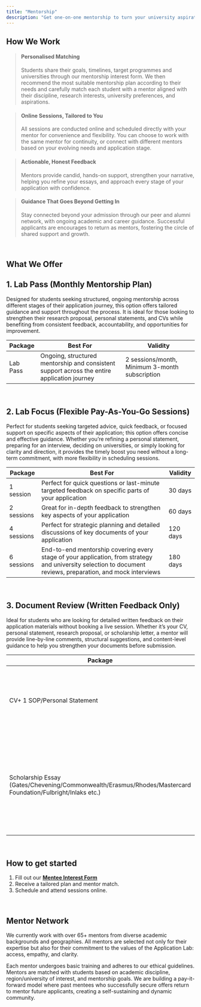 ```yaml
---
title: "Mentorship"
description: "Get one-on-one mentorship to turn your university aspirations into acceptances"
---
```


## How We Work

> <h4>Personalised Matching</h4><p>Students share their goals, timelines, target programmes and universities through our mentorship interest form. We then recommend the most suitable mentorship plan according to their needs and carefully match each student with a mentor aligned with their discipline, research interests, university preferences, and aspirations.</p>

> <h4>Online Sessions, Tailored to You</h4><p>All sessions are conducted online and scheduled directly with your mentor for convenience and flexibility. You can choose to work with the same mentor for continuity, or connect with different mentors based on your evolving needs and application stage.</p>

> <h4>Actionable, Honest Feedback</h4><p>Mentors provide candid, hands-on support, strengthen your narrative, helping you refine your essays, and approach every stage of your application with confidence.</p>

> <h4>Guidance That Goes Beyond Getting In</h4><p> Stay connected beyond your admission through our peer and alumni network, with ongoing academic and career guidance. Successful applicants are encourages to return as mentors, fostering the circle of shared support and growth.</p>
<br>

## What We Offer

<h2><span class="gradient-text">1. Lab Pass (Monthly Mentorship Plan)</span></h2>
Designed for students seeking structured, ongoing mentorship across different stages of their application journey, this option offers tailored guidance and support throughout the process. It is ideal for those looking to strengthen their research proposal, personal statements, and CVs while benefiting from consistent feedback, accountability, and opportunities for improvement. 

| Package | Best For | Validity |
|----------|----------|----------|
| Lab Pass | Ongoing, structured mentorship and consistent support across the entire application journey | 2 sessions/month, Minimum 3-month subscription |

<br>
<h2><span class="gradient-text">2. Lab Focus (Flexible Pay-As-You-Go Sessions)</span></h2>
Perfect for students seeking targeted advice, quick feedback, or focused support on specific aspects of their application; this option offers concise and effective guidance. Whether you’re refining a personal statement, preparing for an interview, deciding on universities, or simply looking for clarity and direction, it provides the timely boost you need without a long-term commitment, with more flexibility in scheduling sessions. 

| Package | Best For | Validity |
|----------|----------|----------|
| 1 session | Perfect for quick questions or last-minute targeted feedback on specific parts of your application |  30 days  |
| 2 sessions | Great for in-depth feedback to strengthen key aspects of your application |  60 days  |
| 4 sessions | Perfect for strategic planning and detailed discussions of key documents of your application |  120 days  |
| 6 sessions | End-to-end mentorship covering every stage of your application, from strategy and university selection to document reviews, preparation, and mock interviews |  180 days  |

<br> 
<h2><span class="gradient-text">3. Document Review (Written Feedback Only)</span></h2>
Ideal for students who are looking for detailed written feedback on their application materials without booking a live session. Whether it’s your CV, personal statement, research proposal, or scholarship letter, a mentor will provide line-by-line comments, structural suggestions, and content-level guidance to help you strengthen your documents before submission.

| Package | Details |
|----------|----------|
| CV+ 1 SOP/Personal Statement|  Comprehensive written feedback on both documents to help you refine structure, clarity, and impact |
| Scholarship Essay (Gates/Chevening/Commonwealth/Erasmus/Rhodes/Mastercard Foundation/Fulbright/Inlaks etc.)|  In-depth feedback on essays and short-answer questions, with clear guidance on structure, storytelling, and how to present your experiences and goals effectively. |

<br>

## How to get started
1. Fill out our **[Mentee Interest Form](https://docs.google.com/forms/d/11FF1D4aMOb4vNw7NrIOIzaA754jclf0YOqk0G2i2n9Q/viewform?edit_requested=true#responses)**
2. Receive a tailored plan and mentor match.
3. Schedule and attend sessions online.

<br>

## Mentor Network
We currently work with over 65+ mentors from diverse academic backgrounds and geographies. All mentors are selected not only for their expertise but also for their commitment to the values of the Application Lab: access, empathy, and clarity.

Each mentor undergoes basic training and adheres to our ethical guidelines. Mentors are matched with students based on academic discipline, region/university of interest, and mentorship goals. We are building a pay-it-forward model where past mentees who successfully secure offers return to mentor future applicants, creating a self-sustaining and dynamic community.


